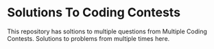 Solutions To Coding Contests
======================

This repository has soltions to multiple questions from Multiple Coding Contests.
Solutions to problems from multiple times here.
